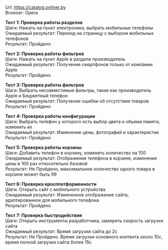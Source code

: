 Url: https://catalog.onliner.by
<br>Browser: Opera

**Тест 1: Проверка работы разделов**
<br>Шаги: Нажать на пункт электроника, выбрать мобильные телефоны
<br>Ожидаемый результат: Переход на страницу с выбором мобильных телефонов
<br>Результат: Пройдено

**Тест 2: Проверка работы фильтров**
<br>Шаги: Нажать на пункт Apple в разделе производитель 
<br>Ожидаемый результат: Получение смартфонов только от компании Apple
<br>Результат: Пройдено

**Тест 3: Проверка работы фильтров**
<br>Шаги: Выбрать несовместимые фильтры, такие как производитель Apple и Бюджетный телефон
<br>Ожидаемый результат: Получение ошибки об отсутствии товаров
<br>Результат: Пройдено

**Тест 4: Проверка работы конфигурации**
<br>Шаги: Выбрать телефон у которого есть выбор цвета и обьема памяти, изменить их
<br>Ожидаемый результат: Изменение цены, фотографий и характеристик
<br>Результат: Пройдено

**Тест 5: Проверка работы корзины**
<br>Шаги: Добавить телефон в корзину, изменить количество на 100 
<br>Ожидаемый результат: Отображение телефона в корзине, изменение цены в 100 раз относительно базовой
<br>Результат: Не Пройдено, максимальное количество одного товара в корзине может быть 99

**Тест 6: Проверка кросплатформенности**
<br>Шаги: Открыть сайт с мобильного устройства 
<br>Ожидаемый результат: Измененное отображение сайта, адаптированное для мобильного телефона
<br>Результат: Пройдено

**Тест 7: Проверка быстродействия**
<br>Шаги: Открыть инструменты разработчика, замерить скорость загрузки сайта
<br>Ожидаемый результат: Время загрузки сайта до 2с
<br>Результат: Не Пройдено. Время загрузки основного контента около 10с, время полной загрузки сайта более 15с